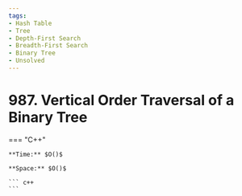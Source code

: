 ```yaml
---
tags:
- Hash Table
- Tree
- Depth-First Search
- Breadth-First Search
- Binary Tree
- Unsolved
---
```



# 987. Vertical Order Traversal of a Binary Tree

=== "C++"

    **Time:** $O()$

    **Space:** $O()$

    ``` c++
    ```